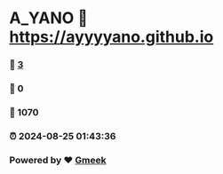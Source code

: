 # A_YANO :link: https://ayyyyano.github.io 
### :page_facing_up: [3](https://ayyyyano.github.io/tag.html) 
### :speech_balloon: 0 
### :hibiscus: 1070 
### :alarm_clock: 2024-08-25 01:43:36 
### Powered by :heart: [Gmeek](https://github.com/Meekdai/Gmeek)
